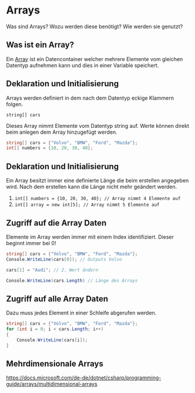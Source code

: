# Arrays

Was sind Arrays? Wozu werden diese benötigt? Wie werden sie genutzt?


<!-- .slide: class="left" -->
## Was ist ein Array?

Ein [Array](https://docs.microsoft.com/de-de/dotnet/csharp/programming-guide/arrays/) ist ein Datencontainer welcher mehrere Elemente vom gleichen Datentyp aufnehmen kann und dies in einer Variable speichert.


<!-- .slide: class="left" -->
## Deklaration und Initialisierung

Arrays werden definiert in dem nach dem Datentyp eckige Klammern folgen.

```string[] cars```

Dieses Array nimmt Elemente vom Datentyp string auf.
Werte können direkt beim anlegen dem Array hinzugefügt werden.

```csharp
string[] cars = {"Volvo", "BMW", "Ford", "Mazda"};
int[] numbers = {10, 20, 30, 40};
```


<!-- .slide: class="left" -->
## Deklaration und Initialisierung

Ein Array besitzt immer eine definierte Länge die beim erstellen angegeben wird. Nach dem erstellen kann die Länge nicht mehr geändert werden.

1. ```int[] numbers = {10, 20, 30, 40}; // Array nimmt 4 Elemente auf```
2. ```int[] array = new int[5]; // Array nimmt 5 Elemente auf```


<!-- .slide: class="left" -->
## Zugriff auf die Array Daten

Elemente im Array werden immer mit einem Index identifiziert. Dieser beginnt immer bei 0!

```csharp
string[] cars = {"Volvo", "BMW", "Ford", "Mazda"};
Console.WriteLine(cars[0]); // Outputs Volvo

cars[1] = "Audi"; // 2. Wert ändern

Console.WriteLine(cars.Length) // Länge des Arrays
```


<!-- .slide: class="left" -->
## Zugriff auf alle Array Daten

Dazu muss jedes Element in einer Schleife abgerufen werden.

```csharp
string[] cars = {"Volvo", "BMW", "Ford", "Mazda"};
for (int i = 0; i < cars.Length; i++)
{
    Console.WriteLine(cars[i]);
}
```


<!-- .slide: class="left" -->
## Mehrdimensionale Arrays

https://docs.microsoft.com/de-de/dotnet/csharp/programming-guide/arrays/multidimensional-arrays